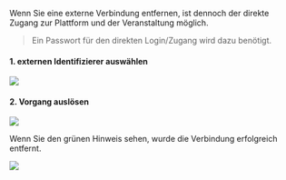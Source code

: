 <!--
 * @file page_admin_courseManagement_editExternalId_de.md
 *
 * @author Till Uhlig <till.uhlig@student.uni-halle.de>
 * @date 2015
-->

Wenn Sie eine externe Verbindung entfernen, ist dennoch der direkte Zugang zur Plattform und der Veranstaltung möglich.

> Ein Passwort für den direkten Login/Zugang wird dazu benötigt.

#### 1. externen Identifizierer auswählen

![](editExternalIdB.png)

#### 2. Vorgang auslösen

![](editExternalIdA.png)

Wenn Sie den grünen Hinweis sehen, wurde die Verbindung erfolgreich entfernt.

![](editExternalIdC.png)